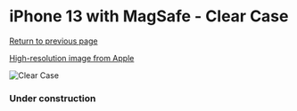 # iPhone 13  with MagSafe - Clear Case

[Return to previous page](/iphone_13)

[High-resolution image from Apple](https://store.storeimages.cdn-apple.com/8756/as-images.apple.com/is/MM2X3?wid=4500&hei=4500&fmt=png)

<div style="width: 384px"><img src="/everysource/MM2X3.png" alt="Clear Case"></div>

### Under construction
